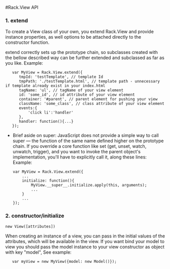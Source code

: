#Rack.View API

### 1. extend

To create a View class of your own, you extend Rack.View and provide instance properties,
as well options to be attached directly to the constructor function.

extend correctly sets up the prototype chain, so subclasses created with the bellow described way
can be further extended and subclassed as far as you like.
Example:

 ```
    var MyView = Rack.View.extend({
       tmpId: 'testTemplate', // template Id
       tmpPath: './testTemplate.html', // template path - unnecessary if template already exist in your index.html
       tagName: 'ul', // tagName of your view element
       id: 'some_id', // id attribute of your view element
       container: '#parent', // parent element for pushing your view
       className: 'some_class', // class attribute of your view element
       events:{
           'click li':'handler'
       },
       handler: function(){...}
    });
 ```

 * Brief aside on super: JavaScript does not provide a simple way to call super — the function of the same name defined
 higher on the prototype chain. If you override a core function like set (get, unset, watch, unwatch, trigger),
 and you want to invoke the parent object's implementation, you'll have to explicitly call it, along these lines:
Example:

    ```
    var MyView = Rack.View.extend({
        ...
        initialize: function(){
            MyView.__super__.initialize.apply(this, arguments);
            ...
        }
        ...
    });
    ```

### 2. constructor/initialize

    new View([attributes])

When creating an instance of a view, you can pass in the initial values of the attributes, which will be available in the view.
If you want bind your model to view you should pass the model instance to your view constructor as object with key "model",
See example:

 ```
    var myView = new MyView({model: new Model()});
 ```